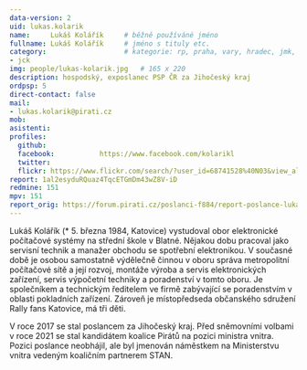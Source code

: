 ```yaml
---
data-version: 2
uid: lukas.kolarik
name:     Lukáš Kolářík  	# běžně používáné jméno
fullname: Lukáš Kolářík  	# jméno s tituly etc.
category:                 	# kategorie: rp, praha, vary, hradec, jmk, senat
- jck
img: people/lukas-kolarik.jpg   # 165 x 220
description: hospodský, exposlanec PSP ČR za Jihočeský kraj           	# kratký popis, max 160 znaků
ordpsp: 5
direct-contact: false
mail:
- lukas.kolarik@pirati.cz
mob:			  
asistenti:
profiles:
  github:                 
  facebook: 		  https://www.facebook.com/kolarikl
  twitter: 		  
  flickr: https://www.flickr.com/search/?user_id=68741528%40N03&view_all=1&text=Luk..Kol 
report: 1al2esyduRQuaz4TqcETGmDm43wZ8V-iD
redmine: 151
mpv: 151
report_orig: https://forum.pirati.cz/poslanci-f884/report-poslance-lukase-kolarika-t39023.html
---
```


Lukáš Kolářík (* 5. března 1984, Katovice) vystudoval obor elektronické počítačové systémy na střední škole v Blatné. Nějakou dobu pracoval jako servisní technik a manažer obchodu se spotřební elektronikou. V současné době je osobou samostatně výdělečně činnou v oboru správa metropolitní počítačové sítě a její rozvoj, montáže výroba a servis elektronických zařízení, servis výpočetní techniky a poradenství v tomto oboru. Je společníkem a technickým ředitelem ve firmě zabývající se poradenstvím v oblasti pokladních zařízení. Zároveň je místopředseda občanského sdružení Rally fans Katovice, má tři děti.

V roce 2017 se stal poslancem za Jihočeský kraj. Před sněmovními volbami v roce 2021 se stal kandidátem koalice Pirátů na pozici ministra vnitra. Pozici poslance neobhájil, ale byl jmenován náměstkem na Ministerstvu vnitra vedeným koaličním partnerem STAN.
